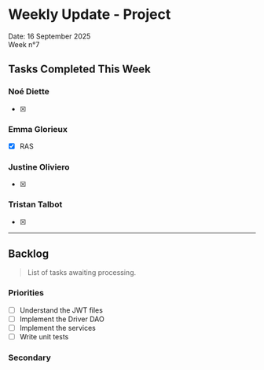 # Weekly Update - Project

Date: 16 September 2025  
Week n°7

## Tasks Completed This Week

### Noé Diette
-  [x]

### Emma Glorieux
-  [x] RAS

### Justine Oliviero
- [x] 

### Tristan Talbot
- [x] 

---

## Backlog

> List of tasks awaiting processing.

### Priorities
- [ ] Understand the JWT files  
- [ ] Implement the Driver DAO  
- [ ] Implement the services  
- [ ] Write unit tests  

### Secondary
